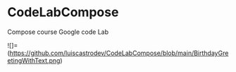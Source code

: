 # CodeLabCompose
 Compose course Google code Lab


![]=(https://github.com/luiscastrodev/CodeLabCompose/blob/main/BirthdayGreetingWithText.png)

